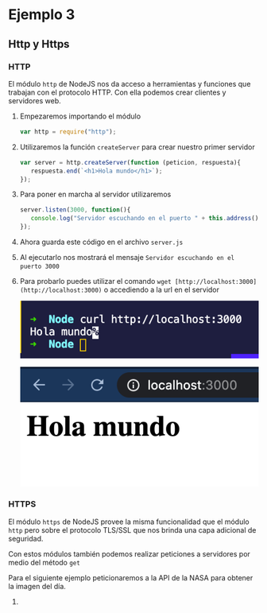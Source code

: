 # Ejemplo 3

## Http y Https

### HTTP

El módulo `http` de NodeJS nos da acceso a herramientas y funciones que trabajan con el protocolo HTTP. Con ella podemos crear clientes y servidores web.

1. Empezaremos importando el módulo

    ```jsx
    var http = require("http");
    ```

2. Utilizaremos la función `createServer` para crear nuestro primer servidor

    ```jsx
    var server = http.createServer(function (peticion, respuesta){
       respuesta.end(`<h1>Hola mundo</h1>`);
    });
    ```

3. Para poner en marcha al servidor utilizaremos

    ```jsx
    server.listen(3000, function(){
       console.log("Servidor escuchando en el puerto " + this.address().port);
    });
    ```

4. Ahora guarda este código en el archivo `server.js`
5. Al ejecutarlo nos mostrará el mensaje `Servidor escuchando en el puerto 3000`
6. Para probarlo puedes utilizar el comando `wget [http://localhost:3000](http://localhost:3000)` o accediendo a la url en el servidor 

    ![Screen_Shot_2020-08-12_at_19.29.55.png](Screen_Shot_2020-08-12_at_19.29.55.png)

    ![Screen_Shot_2020-08-12_at_19.29.40.png](Screen_Shot_2020-08-12_at_19.29.40.png)

### HTTPS

El módulo `https` de NodeJS provee la misma funcionalidad que el módulo `http` pero sobre el protocolo TLS/SSL que nos brinda una capa adicional de seguridad.

Con estos módulos también podemos realizar peticiones a servidores por medio del método `get`

Para el siguiente ejemplo peticionaremos a la API de la NASA para obtener la imagen del día.

1.